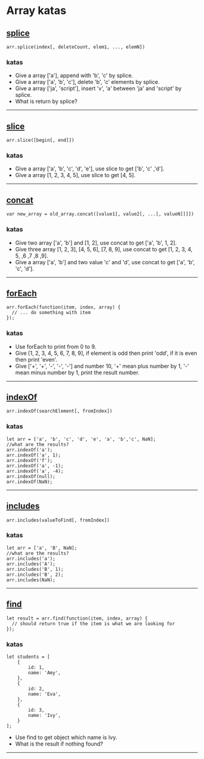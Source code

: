 # Array katas

## [splice](https://developer.mozilla.org/en-US/docs/Web/JavaScript/Reference/Global_Objects/Array/splice)
```javascript=
arr.splice(index[, deleteCount, elem1, ..., elemN])
```
### katas
- Give a array ['a'], append with 'b', 'c' by splice.
- Give a array ['a', 'b', 'c'], delete 'b', 'c' elements by splice.
- Give a array ['ja', 'script'], insert 'v', 'a' between 'ja' and 'script' by splice.
- What is return by splice?

---

## [slice](https://developer.mozilla.org/en-US/docs/Web/JavaScript/Reference/Global_Objects/Array/slice)
```javascript=
arr.slice([begin[, end]])
```
### katas
- Give a array ['a', 'b', 'c', 'd', 'e'], use slice to get ['b', 'c' ,'d'].
- Give a array [1, 2, 3, 4, 5], use slice to get [4, 5].

---

## [concat](https://developer.mozilla.org/en-US/docs/Web/JavaScript/Reference/Global_Objects/Array/concat)
```javascript=
var new_array = old_array.concat([value1[, value2[, ...[, valueN]]]])
```
### katas
- Give two array ['a', 'b'] and [1, 2], use concat to get ['a', 'b', 1, 2].
- Give three array [1, 2, 3], [4, 5, 6], [7, 8, 9], use concat to get [1, 2, 3, 4, 5, ,6 ,7 ,8 ,9].
- Give a array ['a', 'b'] and two value 'c' and 'd', use concat to get ['a', 'b', 'c', 'd'].

---

## [forEach](https://developer.mozilla.org/en-US/docs/Web/JavaScript/Reference/Global_Objects/Array/forEach)
```javascript=
arr.forEach(function(item, index, array) {
  // ... do something with item
});
```
### katas
- Use forEach to print from 0 to 9.
- Give [1, 2, 3, 4, 5, 6, 7, 8, 9], if element is odd then print 'odd', if it is even then print 'even'.
- Give ['+', '+', '-', '-', '-'] and number 10, '+' mean plus number by 1, '-' mean minus number by 1, print the result number.

---

## [indexOf](https://developer.mozilla.org/en-US/docs/Web/JavaScript/Reference/Global_Objects/Array/indexOf)
```javascript=
arr.indexOf(searchElement[, fromIndex])
```
### katas
```javascript=
let arr = ['a', 'b', 'c', 'd', 'e', 'a', 'b','c', NaN];
//what are the results?
arr.indexOf('a');
arr.indexOf('a', 1);
arr.indexOf('f');
arr.indexOf('a', -1);
arr.indexOf('a', -4);
arr.indexOf(null);
arr.indexOf(NaN);
```

---

## [includes](https://developer.mozilla.org/en-US/docs/Web/JavaScript/Reference/Global_Objects/Array/includes)
```javascript=
arr.includes(valueToFind[, fromIndex])
```
### katas
```javascript=
let arr = ['a', 'B', NaN];
//what are the results?
arr.includes('a');
arr.includes('A');
arr.includes('B', 1);
arr.includes('B', 2);
arr.includes(NaN);
```

---

## [find](https://developer.mozilla.org/en-US/docs/Web/JavaScript/Reference/Global_Objects/Array/find)
```javascript=
let result = arr.find(function(item, index, array) {
  // should return true if the item is what we are looking for
});
```
### katas
```javascript=
let students = [
    {
        id: 1,
        name: 'Amy',
    },
    {
        id: 2,
        name: 'Eva',
    },
    {
        id: 3,
        name: 'Ivy',
    }
];
```
- Use find to get object which name is Ivy.
- What is the result if nothing found?

---